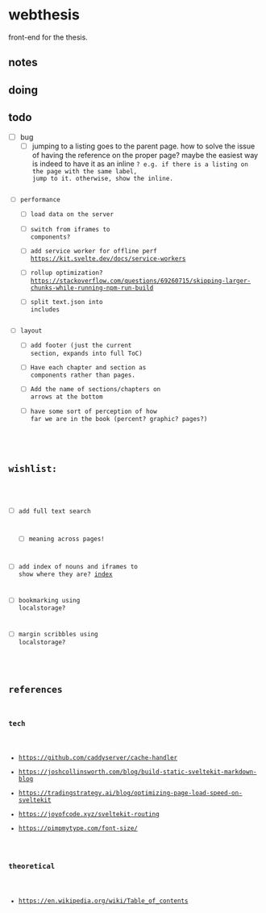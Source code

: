 # webthesis

front-end for the thesis.

## notes

## doing



## todo
- [ ] bug
  - [ ] jumping to a listing goes to the parent page. how to solve the issue of having the reference on the proper page? maybe the easiest way is indeed to have it as an inline <Code/>? e.g. if there is a listing on the page with the same label, jump to it. otherwise, show the inline.
- [ ] performance
  - [ ] load data on the server
  - [ ] switch from iframes to components?
  - [ ] add service worker for offline perf https://kit.svelte.dev/docs/service-workers
  - [ ] rollup optimization? https://stackoverflow.com/questions/69260715/skipping-larger-chunks-while-running-npm-run-build
  - [ ] split text.json into includes
- [ ] layout
  - [ ] add footer (just the current section, expands into full ToC)
  - [ ] Have each chapter and section as components rather than pages.
  - [ ] Add the name of sections/chapters on arrows at the bottom
  - [ ] have some sort of perception of how far we are in the book (percent? graphic? pages?)

## wishlist:
  - [ ] add full text search
    - [ ] meaning across pages!
  - [ ] add index of nouns and iframes to show where they are? [index](https://en.wikipedia.org/wiki/Index_(publishing))
  - [ ] bookmarking using localstorage?
  - [ ] margin scribbles using localstorage?



## references

### tech

- https://github.com/caddyserver/cache-handler
- https://joshcollinsworth.com/blog/build-static-sveltekit-markdown-blog
- https://tradingstrategy.ai/blog/optimizing-page-load-speed-on-sveltekit
- https://joyofcode.xyz/sveltekit-routing
- https://pimpmytype.com/font-size/

### theoretical

- https://en.wikipedia.org/wiki/Table_of_contents
